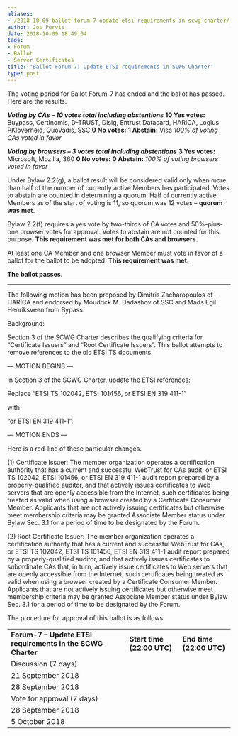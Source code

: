 ```yaml
---
aliases:
- /2018-10-09-ballot-forum-7-update-etsi-requirements-in-scwg-charter/
author: Jos Purvis
date: 2018-10-09 18:49:04
tags:
- Forum
- Ballot
- Server Certificates
title: 'Ballot Forum-7: Update ETSI requirements in SCWG Charter'
type: post
---
```


The voting period for Ballot Forum-7 has ended and the ballot has passed. Here are the results.

_**Voting by CAs – 10 votes total including abstentions**_
**10 Yes votes:** Buypass, Certinomis, D-TRUST, Disig, Entrust Datacard, HARICA, Logius PKIoverheid, QuoVadis, SSC
**0 No votes:**
**1 Abstain:** Visa
_100% of voting CAs voted in favor_

_**Voting by browsers – 3 votes total including abstentions**_
**3 Yes votes:** Microsoft, Mozilla, 360
**0 No votes:**
**0 Abstain:**
_100% of voting browsers voted in favor_

Under Bylaw 2.2(g), a ballot result will be considered valid only when more than half of the number of currently active Members has participated. Votes to abstain are counted in determining a quorum. Half of currently active Members as of the start of voting is 11, so quorum was 12 votes – **quorum was met.**

Bylaw 2.2(f) requires a yes vote by two-thirds of CA votes and 50%-plus-one browser votes for approval. Votes to abstain are not counted for this purpose. **This requirement was met for both CAs and browsers.**

At least one CA Member and one browser Member must vote in favor of a ballot for the ballot to be adopted. **This requirement was met.**

**The ballot passes.**

______________________________________________________________________

The following motion has been proposed by Dimitris Zacharopoulos of HARICA and endorsed by Moudrick M. Dadashov of SSC and Mads Egil Henriksveen from Bypass.

Background:

Section 3 of the SCWG Charter describes the qualifying criteria for “Certificate Issuers” and “Root Certificate Issuers”. This ballot attempts to remove references to the old ETSI TS documents.

— MOTION BEGINS —

In Section 3 of the SCWG Charter, update the ETSI references:

Replace “ETSI TS 102042, ETSI 101456, or ETSI EN 319 411-1”

with

“or ETSI EN 319 411-1”.

— MOTION ENDS —

Here is a red-line of these particular changes.

(1) Certificate Issuer: The member organization operates a certification authority that has a current and successful WebTrust for CAs audit, or ETSI TS 102042, ETSI 101456, or ETSI EN 319 411-1 audit report prepared by a properly-qualified auditor, and that actively issues certificates to Web servers that are openly accessible from the Internet, such certificates being treated as valid when using a browser created by a Certificate Consumer Member. Applicants that are not actively issuing certificates but otherwise meet membership criteria may be granted Associate Member status under Bylaw Sec. 3.1 for a period of time to be designated by the Forum.

(2) Root Certificate Issuer: The member organization operates a certification authority that has a current and successful WebTrust for CAs, or ETSI TS 102042, ETSI TS 101456, ETSI EN 319 411-1 audit report prepared by a properly-qualified auditor, and that actively issues certificates to subordinate CAs that, in turn, actively issue certificates to Web servers that are openly accessible from the Internet, such certificates being treated as valid when using a browser created by a Certificate Consumer Member. Applicants that are not actively issuing certificates but otherwise meet membership criteria may be granted Associate Member status under Bylaw Sec. 3.1 for a period of time to be designated by the Forum.

The procedure for approval of this ballot is as follows:

| | | |
| --- | --- | --- |
| **Forum-7 – Update ETSI requirements in the SCWG Charter** | **Start time (22:00 UTC)** | **End time (22:00 UTC)** | |
Discussion (7 days) |
21 September 2018 |
28 September 2018 | |
Vote for approval (7 days) |
28 September 2018 |
5 October 2018 |